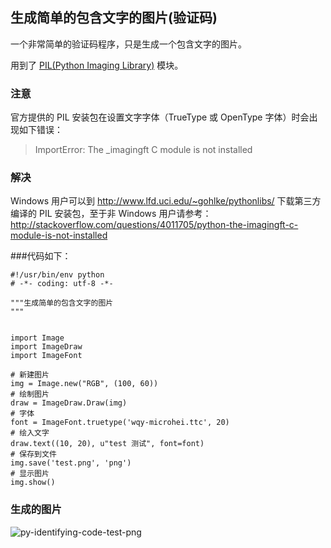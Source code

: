 ## 生成简单的包含文字的图片(验证码)

一个非常简单的验证码程序，只是生成一个包含文字的图片。

用到了 [PIL(Python Imaging Library)](http://www.pythonware.com/products/pil/) 模块。

### 注意
官方提供的 PIL 安装包在设置文字字体（TrueType 或 OpenType 字体）时会出现如下错误：

>ImportError: The _imagingft C module is not installed

### 解决
Windows 用户可以到 <http://www.lfd.uci.edu/~gohlke/pythonlibs/> 下载第三方编译的 PIL 安装包，至于非 Windows 用户请参考： <http://stackoverflow.com/questions/4011705/python-the-imagingft-c-module-is-not-installed>

###代码如下：

    #!/usr/bin/env python
    # -*- coding: utf-8 -*-

    """生成简单的包含文字的图片
    """


    import Image
    import ImageDraw
    import ImageFont

    # 新建图片
    img = Image.new("RGB", (100, 60))
    # 绘制图片
    draw = ImageDraw.Draw(img)
    # 字体
    font = ImageFont.truetype('wqy-microhei.ttc', 20)
    # 绘入文字
    draw.text((10, 20), u"test 测试", font=font)
    # 保存到文件
    img.save('test.png', 'png')
    # 显示图片
    img.show()

### 生成的图片
![py-identifying-code-test-png](https://github.com/mozillazg/my-blog-file/raw/master/2011/06/test.png)
